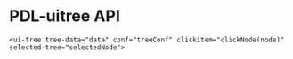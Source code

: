 # PDL-uitree API
    <ui-tree tree-data="data" conf="treeConf" clickitem="clickNode(node)" selected-tree="selectedNode">
